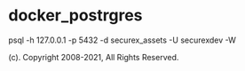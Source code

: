 # docker_postrgres

psql -h 127.0.0.1 -p 5432 -d securex_assets -U securexdev -W


(c). Copyright 2008-2021, All Rights Reserved.
